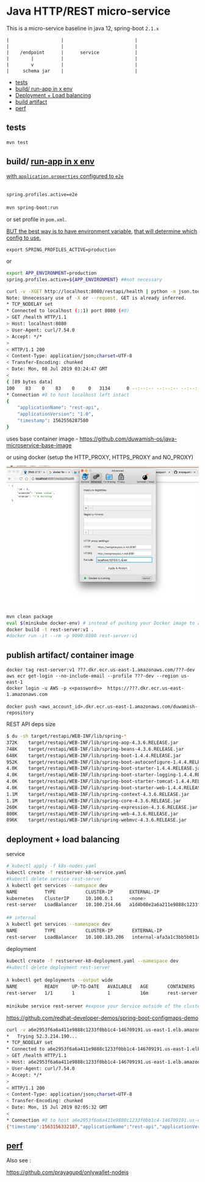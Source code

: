 
Java HTTP/REST micro-service
==========================

This is a micro-service baseline in java 12, spring-boot `2.1.x`

```
|                   |                          |
|                   |                          |
|    /endpoint      |      service             |
|        |          |                          |
|        v          |                          |
|     schema jar    |                          |

```


- [tests](#tests)
- [build/ run-app in x env](#run-app-in-x-env)
- [Deployment + Load balancing](#Deployment-+-Load-balancing)
- [build artifact](#build-artifact)
- [perf](#perf)

tests
-----

```bash
mvn test
```

build/ [run-app in x env](http://docs.spring.io/spring-boot/docs/current/maven-plugin/examples/run-profiles.html)
----------------------------------------------------------------------------------------------------------

[with `application.properties` configured to `e2e`](http://stackoverflow.com/a/35757421/432903)

```bash

spring.profiles.active=e2e

mvn spring-boot:run
```

or set profile in `pom.xml`.

[BUT the best way is to have environment variable](http://stackoverflow.com/a/35534970/432903),
[that will determine which config to use.](http://stackoverflow.com/a/38337109/432903)

```
export SPRING_PROFILES_ACTIVE=production
```

or

```bash
export APP_ENVIRONMENT=production
spring.profiles.active=${APP_ENVIRONMENT} ##not necessary
```

```bash
curl -v -XGET http://localhost:8080/restapi/health | python -m json.tool
Note: Unnecessary use of -X or --request, GET is already inferred.
* TCP_NODELAY set
* Connected to localhost (::1) port 8080 (#0)
> GET /health HTTP/1.1
> Host: localhost:8080
> User-Agent: curl/7.54.0
> Accept: */*
> 
< HTTP/1.1 200 
< Content-Type: application/json;charset=UTF-8
< Transfer-Encoding: chunked
< Date: Mon, 08 Jul 2019 03:24:47 GMT
< 
{ [89 bytes data]
100    83    0    83    0     0   3134      0 --:--:-- --:--:-- --:--:--  3192
* Connection #0 to host localhost left intact
{
    "applicationName": "rest-api",
    "applicationVersion": "1.0",
    "timestamp": 1562556287580
}
```

uses base container image - https://github.com/duwamish-os/java-microservice-base-image

or using docker (setup the HTTP_PROXY, HTTPS_PROXY and NO_PROXY)

![](docker_proxy.png)


```bash
mvn clean package
eval $(minikube docker-env) # instead of pushing your Docker image to a registry, you can simply build the image using the same Docker host as the Minikube VM
docker build -t rest-server:v1 .
#docker run -it --rm -p 9090:8080 rest-server:v1
```

publish artifact/ container image
---------------------------

```
docker tag rest-server:v1 ???.dkr.ecr.us-east-1.amazonaws.com/???-dev
aws ecr get-login --no-include-email --profile ???-dev --region us-east-1
docker login -u AWS -p <<password>>  https://???.dkr.ecr.us-east-1.amazonaws.com

docker push <aws_account_id>.dkr.ecr.us-east-1.amazonaws.com/duwamish-repository
```

REST API deps size

```bash
$ du -sh target/restapi/WEB-INF/lib/spring-*
372K	target/restapi/WEB-INF/lib/spring-aop-4.3.6.RELEASE.jar
748K	target/restapi/WEB-INF/lib/spring-beans-4.3.6.RELEASE.jar
648K	target/restapi/WEB-INF/lib/spring-boot-1.4.4.RELEASE.jar
952K	target/restapi/WEB-INF/lib/spring-boot-autoconfigure-1.4.4.RELEASE.jar
4.0K	target/restapi/WEB-INF/lib/spring-boot-starter-1.4.4.RELEASE.jar
4.0K	target/restapi/WEB-INF/lib/spring-boot-starter-logging-1.4.4.RELEASE.jar
4.0K	target/restapi/WEB-INF/lib/spring-boot-starter-tomcat-1.4.4.RELEASE.jar
4.0K	target/restapi/WEB-INF/lib/spring-boot-starter-web-1.4.4.RELEASE.jar
1.1M	target/restapi/WEB-INF/lib/spring-context-4.3.6.RELEASE.jar
1.1M	target/restapi/WEB-INF/lib/spring-core-4.3.6.RELEASE.jar
260K	target/restapi/WEB-INF/lib/spring-expression-4.3.6.RELEASE.jar
800K	target/restapi/WEB-INF/lib/spring-web-4.3.6.RELEASE.jar
896K	target/restapi/WEB-INF/lib/spring-webmvc-4.3.6.RELEASE.jar
```

deployment + load balancing
-----

service

```bash
# kubectl apply -f k8s-nodes.yaml
kubectl create -f restserver-k8-service.yaml
#kubectl delete service rest-server
λ kubectl get services --namspace dev
NAME          TYPE           CLUSTER-IP      EXTERNAL-IP                                                               PORT(S)        AGE
kubernetes    ClusterIP      10.100.0.1      <none>                                                                    443/TCP        32m
rest-server   LoadBalancer   10.100.214.66   a1d4b08e2a6a211e9888c1233f0bb1c4-1052742191.us-east-1.elb.amazonaws.com   80:30214/TCP   13m

## internal 
λ kubectl get services --namespace dev
NAME          TYPE           CLUSTER-IP       EXTERNAL-IP                                                                        PORT(S)        AGE
rest-server   LoadBalancer   10.100.183.206   internal-afa3a1c3bb5b011e9ac3512ee202494e-2019297208.us-east-1.elb.amazonaws.com   80:31252/TCP   14s
```

deployment


```bash
kubectl create -f restserver-k8-deployment.yaml --namespace dev
#kubectl delete deployment rest-server

λ kubectl get deployments --output wide
NAME          READY     UP-TO-DATE   AVAILABLE   AGE       CONTAINERS    IMAGES                                                   SELECTOR
rest-server   1/1       1            1           16m       rest-server   ???.dkr.ecr.us-east-1.amazonaws.com/rest-server:latest   app=rest-server

minikube service rest-server #expose your Service outside of the cluster
```

https://github.com/redhat-developer-demos/spring-boot-configmaps-demo

```bash
curl -v a6e2953f6a6a411e9888c1233f0bb1c4-146709191.us-east-1.elb.amazonaws.com/health
*   Trying 52.3.214.190...
* TCP_NODELAY set
* Connected to a6e2953f6a6a411e9888c1233f0bb1c4-146709191.us-east-1.elb.amazonaws.com (52.3.214.190) port 80 (#0)
> GET /health HTTP/1.1
> Host: a6e2953f6a6a411e9888c1233f0bb1c4-146709191.us-east-1.elb.amazonaws.com
> User-Agent: curl/7.54.0
> Accept: */*
> 
< HTTP/1.1 200 
< Content-Type: application/json;charset=UTF-8
< Transfer-Encoding: chunked
< Date: Mon, 15 Jul 2019 02:05:32 GMT
< 
* Connection #0 to host a6e2953f6a6a411e9888c1233f0bb1c4-146709191.us-east-1.elb.amazonaws.com left intact
{"timestamp":1563156332187,"applicationName":"rest-api","applicationVersion":"1.0"}
```


[perf](perf.md)
----


Also see :

https://github.com/prayagupd/onlywallet-nodejs


